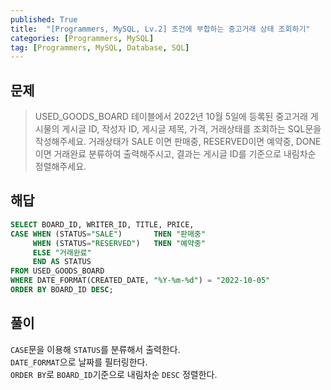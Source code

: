 ```yaml
---
published: True
title:  "[Programmers, MySQL, Lv.2] 조건에 부합하는 중고거래 상태 조회하기"
categories: [Programmers, MySQL]
tag: [Programmers, MySQL, Database, SQL]
---
```


## 문제

> USED_GOODS_BOARD 테이블에서 2022년 10월 5일에 등록된 중고거래 게시물의 게시글 ID, 작성자 ID, 게시글 제목, 가격, 거래상태를 조회하는 SQL문을 작성해주세요. 거래상태가 SALE 이면 판매중, RESERVED이면 예약중, DONE이면 거래완료 분류하여 출력해주시고, 결과는 게시글 ID를 기준으로 내림차순 정렬해주세요.

## 해답

```sql
SELECT BOARD_ID, WRITER_ID, TITLE, PRICE, 
CASE WHEN (STATUS="SALE")       THEN "판매중"
     WHEN (STATUS="RESERVED")   THEN "예약중"
     ELSE "거래완료" 
     END AS STATUS
FROM USED_GOODS_BOARD
WHERE DATE_FORMAT(CREATED_DATE, "%Y-%m-%d") = "2022-10-05"
ORDER BY BOARD_ID DESC;
```

## 풀이

```CASE```문을 이용해 ```STATUS```를 분류해서 출력한다.  
```DATE_FORMAT```으로 날짜를 필터링한다.  
```ORDER BY```로 ```BOARD_ID```기준으로 내림차순 ```DESC``` 정렬한다.  
